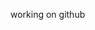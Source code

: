 <!--# hello-world
my first repositry-->
<html>
<head>
<title>my first repo</title>
</head>
<body>
<p>working on github</p>
</body>
</html>
